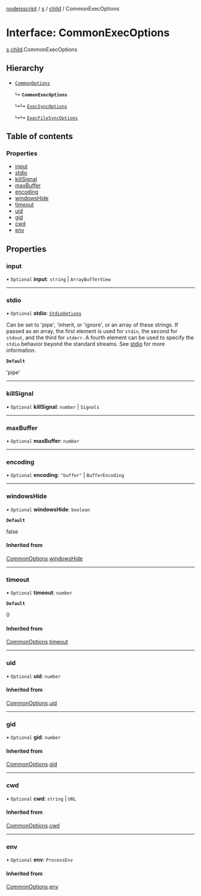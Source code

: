 [nodejsscript](../README.md) / [s](../modules/s.md) / [child](../modules/s.child.md) / CommonExecOptions

# Interface: CommonExecOptions

[s](../modules/s.md).[child](../modules/s.child.md).CommonExecOptions

## Hierarchy

- [`CommonOptions`](s.child.CommonOptions.md)

  ↳ **`CommonExecOptions`**

  ↳↳ [`ExecSyncOptions`](s.child.ExecSyncOptions.md)

  ↳↳ [`ExecFileSyncOptions`](s.child.ExecFileSyncOptions.md)

## Table of contents

### Properties

- [input](s.child.CommonExecOptions.md#input)
- [stdio](s.child.CommonExecOptions.md#stdio)
- [killSignal](s.child.CommonExecOptions.md#killsignal)
- [maxBuffer](s.child.CommonExecOptions.md#maxbuffer)
- [encoding](s.child.CommonExecOptions.md#encoding)
- [windowsHide](s.child.CommonExecOptions.md#windowshide)
- [timeout](s.child.CommonExecOptions.md#timeout)
- [uid](s.child.CommonExecOptions.md#uid)
- [gid](s.child.CommonExecOptions.md#gid)
- [cwd](s.child.CommonExecOptions.md#cwd)
- [env](s.child.CommonExecOptions.md#env)

## Properties

### input

• `Optional` **input**: `string` \| `ArrayBufferView`

___

### stdio

• `Optional` **stdio**: [`StdioOptions`](../modules/s.child.md#stdiooptions)

Can be set to 'pipe', 'inherit, or 'ignore', or an array of these strings.
If passed as an array, the first element is used for `stdin`, the second for
`stdout`, and the third for `stderr`. A fourth element can be used to
specify the `stdio` behavior beyond the standard streams. See
[stdio](../classes/s.child.ChildProcess.md#stdio) for more information.

**`Default`**

'pipe'

___

### killSignal

• `Optional` **killSignal**: `number` \| `Signals`

___

### maxBuffer

• `Optional` **maxBuffer**: `number`

___

### encoding

• `Optional` **encoding**: ``"buffer"`` \| `BufferEncoding`

___

### windowsHide

• `Optional` **windowsHide**: `boolean`

**`Default`**

false

#### Inherited from

[CommonOptions](s.child.CommonOptions.md).[windowsHide](s.child.CommonOptions.md#windowshide)

___

### timeout

• `Optional` **timeout**: `number`

**`Default`**

0

#### Inherited from

[CommonOptions](s.child.CommonOptions.md).[timeout](s.child.CommonOptions.md#timeout)

___

### uid

• `Optional` **uid**: `number`

#### Inherited from

[CommonOptions](s.child.CommonOptions.md).[uid](s.child.CommonOptions.md#uid)

___

### gid

• `Optional` **gid**: `number`

#### Inherited from

[CommonOptions](s.child.CommonOptions.md).[gid](s.child.CommonOptions.md#gid)

___

### cwd

• `Optional` **cwd**: `string` \| `URL`

#### Inherited from

[CommonOptions](s.child.CommonOptions.md).[cwd](s.child.CommonOptions.md#cwd)

___

### env

• `Optional` **env**: `ProcessEnv`

#### Inherited from

[CommonOptions](s.child.CommonOptions.md).[env](s.child.CommonOptions.md#env)
